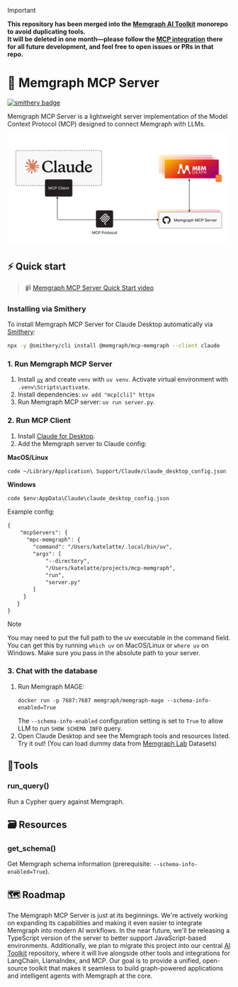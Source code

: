 > [!IMPORTANT]  
> **This repository has been merged into the [Memgraph AI Toolkit](https://github.com/memgraph/ai-toolkit) monorepo to avoid duplicating tools.  
> It will be deleted in one month—please follow the [MCP integration](https://github.com/memgraph/ai-toolkit/tree/main/integrations/mcp-memgraph) there for all future development, and feel free to open issues or PRs in that repo.**

# 🚀 Memgraph MCP Server

[![smithery badge](https://smithery.ai/badge/@memgraph/mcp-memgraph)](https://smithery.ai/server/@memgraph/mcp-memgraph)

Memgraph MCP Server is a lightweight server implementation of the Model Context Protocol (MCP) designed to connect Memgraph with LLMs.

![mcp-server](./mcp-server.png)

## ⚡ Quick start

> 📹 [Memgraph MCP Server Quick Start video](https://www.youtube.com/watch?v=0Tjw5QWj_qY)

### Installing via Smithery

To install Memgraph MCP Server for Claude Desktop automatically via [Smithery](https://smithery.ai/server/@memgraph/mcp-memgraph):

```bash
npx -y @smithery/cli install @memgraph/mcp-memgraph --client claude
```

### 1. Run Memgraph MCP Server

1. Install [`uv`](https://docs.astral.sh/uv/getting-started/installation/) and create `venv` with `uv venv`. Activate virtual environment with `.venv\Scripts\activate`. 
2. Install dependencies: `uv add "mcp[cli]" httpx`
3. Run Memgraph MCP server: `uv run server.py`.


### 2. Run MCP Client
1. Install [Claude for Desktop](https://claude.ai/download).
2. Add the Memgraph server to Claude config: 

**MacOS/Linux**
```
code ~/Library/Application\ Support/Claude/claude_desktop_config.json
```

**Windows**

```
code $env:AppData\Claude\claude_desktop_config.json
```

Example config:
```
{
    "mcpServers": {
      "mpc-memgraph": {
        "command": "/Users/katelatte/.local/bin/uv",
        "args": [
            "--directory",
            "/Users/katelatte/projects/mcp-memgraph",
            "run",
            "server.py"
        ]
     }
   }
}
```
> [!NOTE]  
> You may need to put the full path to the uv executable in the command field. You can get this by running `which uv` on MacOS/Linux or `where uv` on Windows. Make sure you pass in the absolute path to your server.

### 3. Chat with the database
1. Run Memgraph MAGE:
   ```
   docker run -p 7687:7687 memgraph/memgraph-mage --schema-info-enabled=True
   ```
   The `--schema-info-enabled` configuration setting is set to `True` to allow LLM to run `SHOW SCHEMA INFO` query.
2. Open Claude Desktop and see the Memgraph tools and resources listed. Try it out! (You can load dummy data from [Memgraph Lab](https://memgraph.com/docs/data-visualization) Datasets)

## 🔧Tools

### run_query()
Run a Cypher query against Memgraph.

## 🗃️ Resources

### get_schema()
Get Memgraph schema information (prerequisite: `--schema-info-enabled=True`).

## 🗺️ Roadmap

The Memgraph MCP Server is just at its beginnings. We're actively working on expanding its capabilities and making it even easier to integrate Memgraph into modern AI workflows. In the near future, we'll be releasing a TypeScript version of the server to better support JavaScript-based environments. Additionally, we plan to migrate this project into our central [AI Toolkit](https://github.com/memgraph/ai-toolkit) repository, where it will live alongside other tools and integrations for LangChain, LlamaIndex, and MCP. Our goal is to provide a unified, open-source toolkit that makes it seamless to build graph-powered applications and intelligent agents with Memgraph at the core.
